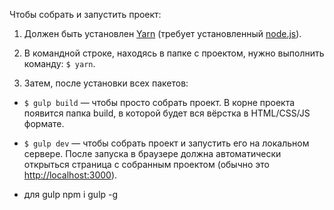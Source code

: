 Чтобы собрать и запустить проект:

1. Должен быть установлен [Yarn](https://yarnpkg.com) (требует установленный [node.js](https://nodejs.org)).

2. В командной строке, находясь в папке с проектом, нужно выполнить команду: `$ yarn`.

3. Затем, после установки всех пакетов:
  - `$ gulp build` — чтобы просто собрать проект. В корне проекта появится папка build, в которой будет вся вёрстка в HTML/CSS/JS формате.
  - `$ gulp dev` — чтобы собрать проект и запустить его на локальном сервере. После запуска в браузере должна автоматически открыться страница с собранным проектом (обычно это [http://localhost:3000](http://localhost:3000)).

  - для gulp npm i gulp -g
